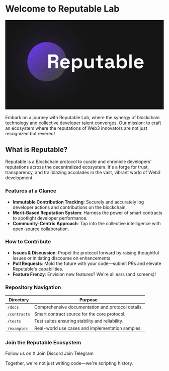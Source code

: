 # Welcome to Reputable Lab 

![Reputable Protocol Logo](/assets/reputable_logo.png)

Embark on a journey with Reputable Lab, where the synergy of blockchain technology and collective developer talent converges. Our mission: to craft an ecosystem where the reputations of Web3 innovators are not just recognized but revered!

## What is Reputable?

Reputable is a Blockchain protocol to curate and chronicle developers' reputations across the decentralized ecosystem. It's a forge for trust, transparency, and trailblazing accolades in the vast, vibrant world of Web3 development.

### Features at a Glance

- **Immutable Contribution Tracking**: Securely and accurately log developer actions and contributions on the blockchain.
- **Merit-Based Reputation System**: Harness the power of smart contracts to spotlight developer performance.
- **Community-Centric Approach**: Tap into the collective intelligence with open-source collaboration.


### How to Contribute

- **Issues & Discussion**: Propel the protocol forward by raising thoughtful issues or initiating discourse on enhancements.
- **Pull Requests**: Mold the future with your code—submit PRs and elevate Reputable's capabilities.
- **Feature Frenzy**: Envision new features? We're all ears (and screens)!

### Repository Navigation

| Directory         | Purpose                                                         |
|-------------------|-----------------------------------------------------------------|
| `/docs`           | Comprehensive documentation and protocol details.               |
| `/contracts`      | Smart contract source for the core protocol.                    |
| `/tests`          | Test suites ensuring stability and reliability.                 |
| `/examples`       | Real-world use cases and implementation samples.                |

### Join the Reputable Ecosystem

Follow us on X
Join Discord
Join Telegram

Together, we're not just writing code—we're scripting history.

